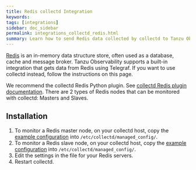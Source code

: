 ```yaml
---
title: Redis collectd Integration
keywords:
tags: [integrations]
sidebar: doc_sidebar
permalink: integrations_collectd_redis.html
summary: Learn how to send Redis data collected by collectd to Tanzu Observability (formerly known as VMware Aria Operations for Applications).
---
```


[Redis](https://redis.io/) is an in-memory data structure store, often used as a database, cache and message broker. Tanzu Observability supports a built-in integration that gets data from Redis using Telegraf. If you want to use collectd instead, follow the instructions on this page. 

We recommend the collectd Redis Python plugin. See [collectd Redis plugin documentation](https://github.com/powdahound/redis-collectd-plugin). There are 2 types of Redis nodes that can be monitored with collectd: Masters and Slaves.



## Installation

1. To monitor a Redis master node, on your collectd host, copy the [example configuration](https://github.com/wavefrontHQ/install/blob/master/managed_config/10-redis_master.conf) into `/etc/collectd/managed_config/`.
1. To monitor a Redis slave node, on your collectd host, copy the [example configuration](https://github.com/wavefrontHQ/install/blob/master/managed_config/10-redis_slave.conf) into `/etc/collectd/managed_config/`.
1. Edit the settings in the file for your Redis servers.
1. Restart collectd.
